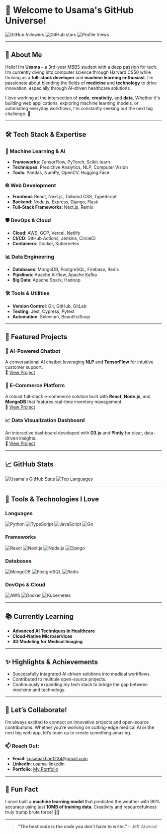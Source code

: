 # 👋 Welcome to Usama's GitHub Universe!

![GitHub followers](https://img.shields.io/github/followers/usama7871?label=Follow&style=social)
![GitHub stars](https://img.shields.io/github/stars/usama7871?label=Stars&style=social)
![Profile Views](https://komarev.com/ghpvc/?username=usama7871&color=blueviolet&label=Profile+Views)

---

## 🌟 About Me

Hello! I’m **Usama** – a 3rd-year MBBS student with a deep passion for tech. I’m currently diving into computer science through Harvard CS50 while thriving as a **full-stack developer** and **machine learning enthusiast**. I’m passionate about blending the fields of **medicine** and **technology** to drive innovation, especially through AI-driven healthcare solutions.

I love working at the intersection of **code**, **creativity**, and **data**. Whether it's building web applications, exploring machine learning models, or automating everyday workflows, I'm constantly seeking out the next big challenge. 🚀

---

## 🛠️ Tech Stack & Expertise

### 🧠 Machine Learning & AI  
- **Frameworks**: TensorFlow, PyTorch, Scikit-learn  
- **Techniques**: Predictive Analytics, NLP, Computer Vision  
- **Tools**: Pandas, NumPy, OpenCV, Hugging Face  

### 🌐 Web Development  
- **Frontend**: React, Next.js, Tailwind CSS, TypeScript  
- **Backend**: Node.js, Express, Django, Flask  
- **Full-Stack Frameworks**: Next.js, Remix  

### 🛡️ DevOps & Cloud  
- **Cloud**: AWS, GCP, Vercel, Netlify  
- **CI/CD**: GitHub Actions, Jenkins, CircleCI  
- **Containers**: Docker, Kubernetes  

### 📊 Data Engineering  
- **Databases**: MongoDB, PostgreSQL, Firebase, Redis  
- **Pipelines**: Apache Airflow, Apache Kafka  
- **Big Data**: Apache Spark, Hadoop  

### 🛠️ Tools & Utilities  
- **Version Control**: Git, GitHub, GitLab  
- **Testing**: Jest, Cypress, Pytest  
- **Automation**: Selenium, BeautifulSoup  

---

## 🚀 Featured Projects

### 🌟 AI-Powered Chatbot  
A conversational AI chatbot leveraging **NLP** and **TensorFlow** for intuitive customer support.  
🔗 [View Project](#)

### 🛒 E-Commerce Platform  
A robust full-stack e-commerce solution built with **React**, **Node.js**, and **MongoDB** that features real-time inventory management.  
🔗 [View Project](#)

### 📈 Data Visualization Dashboard  
An interactive dashboard developed with **D3.js** and **Plotly** for clear, data-driven insights.  
🔗 [View Project](#)

---

## 📈 GitHub Stats

![Usama's GitHub Stats](https://github-readme-stats.vercel.app/api?username=usama7871&show_icons=true&hide_title=true&count_private=true&hide=prs&theme=radical)
![Top Languages](https://github-readme-stats.vercel.app/api/top-langs/?username=usama7871&layout=compact&theme=radical)

---

## 🎨 Tools & Technologies I Love

### **Languages**  
![Python](https://img.shields.io/badge/-Python-3776AB?logo=python&logoColor=white)
![TypeScript](https://img.shields.io/badge/-TypeScript-3178C6?logo=typescript&logoColor=white)
![JavaScript](https://img.shields.io/badge/-JavaScript-F7DF1E?logo=javascript&logoColor=black)
![Go](https://img.shields.io/badge/-Go-00ADD8?logo=go&logoColor=white)

### **Frameworks**  
![React](https://img.shields.io/badge/-React-61DAFB?logo=react&logoColor=black)
![Next.js](https://img.shields.io/badge/-Next.js-000000?logo=next.js&logoColor=white)
![Node.js](https://img.shields.io/badge/-Node.js-339933?logo=node.js&logoColor=white)
![Django](https://img.shields.io/badge/-Django-092E20?logo=django&logoColor=white)

### **Databases**  
![MongoDB](https://img.shields.io/badge/-MongoDB-47A248?logo=mongodb&logoColor=white)
![PostgreSQL](https://img.shields.io/badge/-PostgreSQL-4169E1?logo=postgresql&logoColor=white)
![Redis](https://img.shields.io/badge/-Redis-DC382D?logo=redis&logoColor=white)

### **DevOps & Cloud**  
![AWS](https://img.shields.io/badge/-AWS-232F3E?logo=amazon-aws&logoColor=white)
![Docker](https://img.shields.io/badge/-Docker-2496ED?logo=docker&logoColor=white)
![Kubernetes](https://img.shields.io/badge/-Kubernetes-326CE5?logo=kubernetes&logoColor=white)

---

## 📚 Currently Learning

- **Advanced AI Techniques in Healthcare**
- **Cloud-Native Microservices**
- **3D Modeling for Medical Imaging**

---

## ✨ Highlights & Achievements

- Successfully integrated AI-driven solutions into medical workflows.
- Contributed to multiple open-source projects.
- Continuously expanding my tech stack to bridge the gap between medicine and technology.

---

## 🌟 Let’s Collaborate!

I’m always excited to connect on innovative projects and open-source contributions. Whether you’re working on cutting-edge medical AI or the next big web app, let’s team up to create something amazing.

### 📫 Reach Out:  
- **Email**: [kusamakhan1234@gmail.com](mailto:kusamakhan1234@gmail.com)  
- **LinkedIn**: [usama-linkedin](https://www.linkedin.com/in/usama7871)  
- **Portfolio**: [My Portfolio](https://my-cv-ashen.vercel.app/)

---

## 🎉 Fun Fact

I once built a **machine learning model** that predicted the weather with 90% accuracy using just **10MB of training data**. Creativity and resourcefulness truly trump brute force! 🧠✨

---

> **“The best code is the code you don’t have to write.”** – Jeff Atwood

